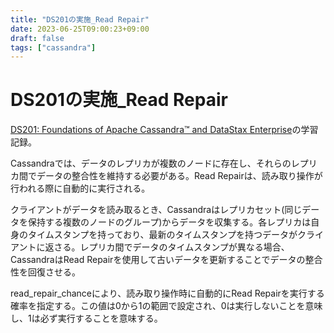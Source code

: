 ```yaml
---
title: "DS201の実施_Read Repair"
date: 2023-06-25T09:00:23+09:00
draft: false
tags: ["cassandra"] 
---
```

<!--more-->
# DS201の実施_Read Repair
[DS201: Foundations of Apache Cassandra™ and DataStax Enterprise](https://www.datastax.com/jp/resources/datasheet/ds201-datastax-enterprise-foundations-apache-cassandratm)の学習記録。

Cassandraでは、データのレプリカが複数のノードに存在し、それらのレプリカ間でデータの整合性を維持する必要がある。Read Repairは、読み取り操作が行われる際に自動的に実行される。

クライアントがデータを読み取るとき、Cassandraはレプリカセット(同じデータを保持する複数のノードのグループ)からデータを収集する。各レプリカは自身のタイムスタンプを持っており、最新のタイムスタンプを持つデータがクライアントに返さる。レプリカ間でデータのタイムスタンプが異なる場合、CassandraはRead Repairを使用して古いデータを更新することでデータの整合性を回復させる。

read_repair_chanceにより、読み取り操作時に自動的にRead Repairを実行する確率を指定する。この値は0から1の範囲で設定され、0は実行しないことを意味し、1は必ず実行することを意味する。
